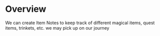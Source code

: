 # Overview
We can create Item Notes to keep track of different magical items, quest items, trinkets, etc. we may pick up on our journey